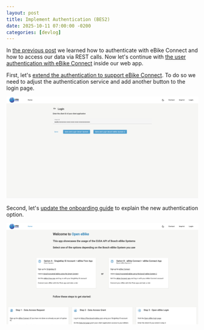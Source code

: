 ```yaml
---
layout: post
title: Implement Authentication (BES2)
date: 2025-10-11 07:00:00 -0200
categories: [devlog]
---
```


In [the previous post](https://open-ebike.github.io/devlog/2025/10/10/retrieve-data-via-rest-calls-bes2.html) we learned how to authenticate with eBike Connect and how to access our data via REST calls. 
Now let's continue with [the user authentication with eBike Connect](https://github.com/open-ebike/open-ebike-frontend/issues/22) inside our web app.

First, let's [extend the authentication to support eBike Connect](https://github.com/open-ebike/open-ebike-frontend/commit/5361be0be42721258fad217d409b64518e0f8be4). 
To do so we need to adjust the authentication service and add another button to the login page.

![web-app-bes2-login.png](/assets/2025-10-11/web-app-bes2-login.png)

Second, let's [update the onboarding guide](https://github.com/open-ebike/open-ebike-frontend/commit/5b18bbad5add332ea290c83bbd5cb80f0607fac9) to explain the new authentication option.

![web-app-onboarding-guide.png](/assets/2025-10-11/web-app-onboarding-guide.png)